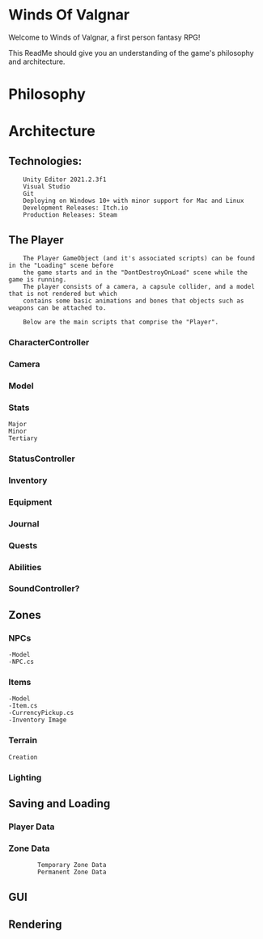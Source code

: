 # Winds Of Valgnar
Welcome to Winds of Valgnar, a first person fantasy RPG!

This ReadMe should give you an understanding of the game's philosophy and architecture.

# Philosophy
	
# Architecture

## Technologies:
		Unity Editor 2021.2.3f1
		Visual Studio
		Git
		Deploying on Windows 10+ with minor support for Mac and Linux
		Development Releases: Itch.io
		Production Releases: Steam
		
## The Player

		The Player GameObject (and it's associated scripts) can be found in the "Loading" scene before 
		the game starts and in the "DontDestroyOnLoad" scene while the game is running.
		The player consists of a camera, a capsule collider, and a model that is not rendered but which 
		contains some basic animations and bones that objects such as weapons can be attached to.
		
		Below are the main scripts that comprise the "Player".

### CharacterController
### Camera
### Model
### Stats
 	Major
 	Minor
 	Tertiary
### StatusController
### Inventory
### Equipment
### Journal
### Quests
### Abilities
### SoundController?

		
## Zones

### NPCs
	-Model
	-NPC.cs

### Items
	-Model
	-Item.cs
	-CurrencyPickup.cs
	-Inventory Image

### Terrain
	Creation

### Lighting


## Saving and Loading

### Player Data

### Zone Data
			Temporary Zone Data
			Permanent Zone Data


## GUI


## Rendering
